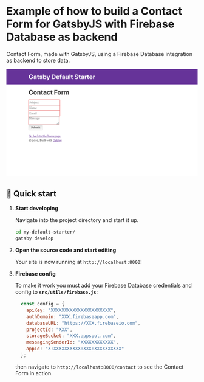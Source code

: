 # Example of how to build a Contact Form for GatsbyJS with Firebase Database as backend

Contact Form, made with GatsbyJS, using a Firebase Database integration as backend to store data.

![Contact Form](./screenshot.png "Contact Form")

## 🚀 Quick start

1.  **Start developing**

    Navigate into the project directory and start it up.

    ```sh
    cd my-default-starter/
    gatsby develop
    ```

1.  **Open the source code and start editing**

    Your site is now running at `http://localhost:8000`!

1.  **Firebase config**  

    To make it work you must add your Firebase Database credentials and config to **`src/utils/firebase.js`**:

    ```javascript
      const config = {
        apiKey: "XXXXXXXXXXXXXXXXXXXXXX",
        authDomain: "XXX.firebaseapp.com",
        databaseURL: "https://XXX.firebaseio.com",
        projectId: "XXX",
        storageBucket: "XXX.appspot.com",
        messagingSenderId: "XXXXXXXXXXXX",
        appId: "X:XXXXXXXXXX:XXX:XXXXXXXXXX"
      };
    ```

    then navigate to `http://localhost:8000/contact` to see the Contact Form in action.
